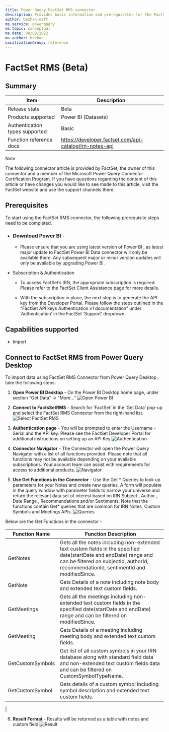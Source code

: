```yaml
---
title: Power Query FactSet RMS connector
description: Provides basic information and prerequisites for the FactSet RMS connector, includes descriptions of the optional input parameters, and discusses limitations and issues you might encounter.
author: bezhan-msft
ms.service: powerquery
ms.topic: conceptual
ms.date: 04/03/2022
ms.author: bezhan
LocalizationGroup: reference
---
```


# FactSet RMS (Beta)

## Summary
 
| Item | Description |
| ------- | ------------|
|Release state | Beta |
| Products supported | Power BI (Datasets) |
| Authentication types supported| Basic |
| Function reference docs | https://developer.factset.com/api-catalog/irn-notes-api|


> [!NOTE]
> The following connector article is provided by FactSet, the owner of this connector and a member of the Microsoft Power Query Connector Certification Program. If you have questions regarding the content of this article or have changes you would like to see made to this article, visit the FactSet website and use the support channels there.

## Prerequisites
To start using the FactSet RMS connector, the following prerequisite steps need to be completed. 

* ### Download Power BI - 
    * Please ensure that you are using latest version of Power BI , as latest major update to FactSet Power BI Data connector will only be available there. Any subsequent major or minor version updates will only be available by upgrading Power BI.

* Subscription & Authentication
    * To access FactSet’s IRN, the appropriate subscription is required. Please refer to the FactSet Client Assistance page for more details.

    * With the subscription in place, the next step is to generate the API key from the Developer Portal. Please follow the steps outlined in the “FactSet API keys Authentication v1 documentation” under ‘Authentication’ in the FactSet ‘Support’ dropdown.

## Capabilities supported
* Import

## Connect to FactSet RMS from Power Query Desktop

To import data using FactSet RMS Connector from Power Query Desktop, take the following steps:

1. **Open Power BI Desktop** - 
    On the Power BI Desktop home page, under section “Get Data” -> “More…” 
    ![Open Power BI](./media/factset-rms/OpenPowerBi.png)

2. **Connect to FactsSetRMS**   - Search for ‘FactSet’ in the ‘Get Data’ pop-up and select the FactSet RMS Connector from the right-hand list.
    ![Select FactSet RMS](./media/factset-rms/SelectFactSetRMS.png)

3. **Authentication page** - You will be prompted to enter the Username - Serial and the API key. Please see the FactSet Developer Portal for additional instructions on setting up an API Key
![Authentication](./media/factset-rms/Authentication.png)

4. **Connector Navigator** - The Connector will open the Power Query Navigator with a list of all functions provided. Please note that all functions may not be available depending on your available subscriptions. Your account team can assist with requirements for access to additional products.
![Navigator](./media/factset-rms/Navigator.png)

5. **Use Get Functions in the Connector** - Use the Get * Queries to look up parameters for your Notes and create new queries. A form will populate in the query window with parameter fields to narrow your universe and return the relevant data set of interest based on IRN Subject , Author , Date Range , Recommendations and/or Sentiments. Note that the functions contain Get* queries that are common for IRN Notes, Custom Symbols and Meetings APIs.
![Queries](./media/factset-rms/Queries.png)

Below are the Get Functions in the connector -

| Function Name | Function Description |
| --------------- | ----------- |
| GetNotes | Gets all the notes including non-extended text custom fields in the specified date(startDate and endDate) range and can be filtered on subjectId, authorId, recommendationId, sentimentId and modifiedSince. |
| GetNote | Gets Details of a note including note body and extended text custom fields. |
| GetMeetings | Gets all the meetings including non-extended text custom fields in the specified date(startDate and endDate) range and can be filtered on modifiedSince. |
| GetMeeting | Gets Details of a meeting including meeting body and extended text custom fields. |
| GetCustomSymbols | Get list of all custom symbols in your IRN database along with standard field data and non-extended text custom fields data and can be filtered on CustomSymbolTypeName. |
| GetCustomSymbol | Gets details of a custom symbol including symbol description and extended text custom fields.|
|

6. **Result Format** - Results will be returned as a table with notes and custom field 
![Result](./media/factset-rms/Result.png)